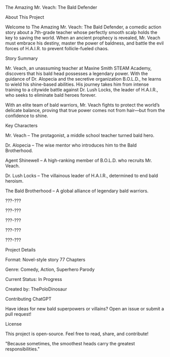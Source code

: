 The Amazing Mr. Veach: The Bald Defender

About This Project

Welcome to The Amazing Mr. Veach: The Bald Defender, a comedic action story about a 7th-grade teacher whose perfectly smooth scalp holds the key to saving the world. When an ancient prophecy is revealed, Mr. Veach must embrace his destiny, master the power of baldness, and battle the evil forces of H.A.I.R. to prevent follicle-fueled chaos.

Story Summary

Mr. Veach, an unassuming teacher at Maxine Smith STEAM Academy, discovers that his bald head possesses a legendary power. With the guidance of Dr. Alopecia and the secretive organization B.O.L.D., he learns to wield his shine-based abilities. His journey takes him from intense training to a citywide battle against Dr. Lush Locks, the leader of H.A.I.R., who seeks to eliminate bald heroes forever.

With an elite team of bald warriors, Mr. Veach fights to protect the world’s delicate balance, proving that true power comes not from hair—but from the confidence to shine.

Key Characters

Mr. Veach – The protagonist, a middle school teacher turned bald hero.

Dr. Alopecia – The wise mentor who introduces him to the Bald Brotherhood.

Agent Shinewell – A high-ranking member of B.O.L.D. who recruits Mr. Veach.

Dr. Lush Locks – The villainous leader of H.A.I.R., determined to end bald heroism.

The Bald Brotherhood – A global alliance of legendary bald warriors.

???-???

???-???

???-???

???-???

???-???

Project Details

Format: Novel-style story 77 Chapters

Genre: Comedy, Action, Superhero Parody

Current Status: In Progress

Created by: ThePoloDinosaur

Contributing
ChatGPT

Have ideas for new bald superpowers or villains? Open an issue or submit a pull request!

License

This project is open-source. Feel free to read, share, and contribute!

"Because sometimes, the smoothest heads carry the greatest responsibilities."
